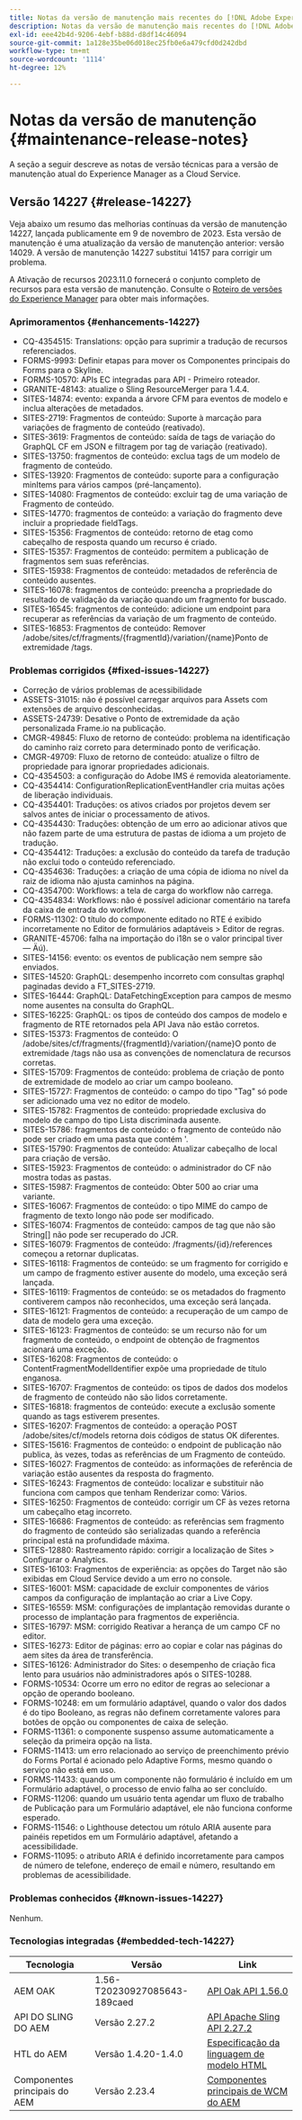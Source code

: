 ```yaml
---
title: Notas da versão de manutenção mais recentes do [!DNL Adobe Experience Manager] as a Cloud Service.
description: Notas da versão de manutenção mais recentes do [!DNL Adobe Experience Manager] as a Cloud Service.
exl-id: eee42b4d-9206-4ebf-b88d-d8df14c46094
source-git-commit: 1a128e35be06d018ec25fb0e6a479cfd0d242dbd
workflow-type: tm+mt
source-wordcount: '1114'
ht-degree: 12%

---
```


# Notas da versão de manutenção {#maintenance-release-notes}

A seção a seguir descreve as notas de versão técnicas para a versão de manutenção atual do Experience Manager as a Cloud Service.

## Versão 14227 {#release-14227}

Veja abaixo um resumo das melhorias contínuas da versão de manutenção 14227, lançada publicamente em 9 de novembro de 2023. Esta versão de manutenção é uma atualização da versão de manutenção anterior: versão 14029. A versão de manutenção 14227 substitui 14157 para corrigir um problema.

A Ativação de recursos 2023.11.0 fornecerá o conjunto completo de recursos para esta versão de manutenção. Consulte o [Roteiro de versões do Experience Manager](https://experienceleague.adobe.com/docs/experience-manager-release-information/aem-release-updates/update-releases-roadmap.html?lang=pt-BR) para obter mais informações.

### Aprimoramentos {#enhancements-14227}

<!--* ASSETS-29631: Assets Cloud: Use dam:roles for secure delivery/search.-->
* CQ-4354515: Translations: opção para suprimir a tradução de recursos referenciados.
* FORMS-9993: Definir etapas para mover os Componentes principais do Forms para o Skyline.
* FORMS-10570: APIs EC integradas para API - Primeiro roteador.
* GRANITE-48143: atualize o Sling ResourceMerger para 1.4.4.
* SITES-14874: evento: expanda a árvore CFM para eventos de modelo e inclua alterações de metadados.
* SITES-2719: Fragmentos de conteúdo: Suporte à marcação para variações de fragmento de conteúdo (reativado).
* SITES-3619: Fragmentos de conteúdo: saída de tags de variação do GraphQL CF em JSON e filtragem por tag de variação (reativado).
* SITES-13750: fragmentos de conteúdo: exclua tags de um modelo de fragmento de conteúdo.
* SITES-13920: Fragmentos de conteúdo: suporte para a configuração minItems para vários campos (pré-lançamento).
* SITES-14080: Fragmentos de conteúdo: excluir tag de uma variação de Fragmento de conteúdo.
* SITES-14770: fragmentos de conteúdo: a variação do fragmento deve incluir a propriedade fieldTags.
* SITES-15356: Fragmentos de conteúdo: retorno de etag como cabeçalho de resposta quando um recurso é criado.
* SITES-15357: Fragmentos de conteúdo: permitem a publicação de fragmentos sem suas referências.
* SITES-15938: Fragmentos de conteúdo: metadados de referência de conteúdo ausentes.
* SITES-16078: fragmentos de conteúdo: preencha a propriedade do resultado de validação da variação quando um fragmento for buscado.
* SITES-16545: fragmentos de conteúdo: adicione um endpoint para recuperar as referências da variação de um fragmento de conteúdo.
* SITES-16853: Fragmentos de conteúdo: Remover /adobe/sites/cf/fragments/{fragmentId}/variation/{name}Ponto de extremidade /tags.

### Problemas corrigidos {#fixed-issues-14227}

* Correção de vários problemas de acessibilidade
* ASSETS-31015: não é possível carregar arquivos para Assets com extensões de arquivo desconhecidas.
* ASSETS-24739: Desative o Ponto de extremidade da ação personalizada Frame.io na publicação.
* CMGR-49845: Fluxo de retorno de conteúdo: problema na identificação do caminho raiz correto para determinado ponto de verificação.
* CMGR-49709: Fluxo de retorno de conteúdo: atualize o filtro de propriedade para ignorar propriedades adicionais.
* CQ-4354503: a configuração do Adobe IMS é removida aleatoriamente.
* CQ-4354414: ConfigurationReplicationEventHandler cria muitas ações de liberação individuais.
* CQ-4354401: Traduções: os ativos criados por projetos devem ser salvos antes de iniciar o processamento de ativos.
* CQ-4354430: Traduções: obtenção de um erro ao adicionar ativos que não fazem parte de uma estrutura de pastas de idioma a um projeto de tradução.
* CQ-4354412: Traduções: a exclusão do conteúdo da tarefa de tradução não exclui todo o conteúdo referenciado.
* CQ-4354636: Traduções: a criação de uma cópia de idioma no nível da raiz de idioma não ajusta caminhos na página.
* CQ-4354700: Workflows: a tela de carga do workflow não carrega.
* CQ-4354834: Workflows: não é possível adicionar comentário na tarefa da caixa de entrada do workflow.
* FORMS-11302: O título do componente editado no RTE é exibido incorretamente no Editor de formulários adaptáveis > Editor de regras.
* GRANITE-45706: falha na importação do i18n se o valor principal tiver — Äú).
* SITES-14156: evento: os eventos de publicação nem sempre são enviados.
* SITES-14520: GraphQL: desempenho incorreto com consultas graphql paginadas devido a FT_SITES-2719.
* SITES-16444: GraphQL: DataFetchingException para campos de mesmo nome ausentes na consulta do GraphQL.
* SITES-16225: GraphQL: os tipos de conteúdo dos campos de modelo e fragmento de RTE retornados pela API Java não estão corretos.
* SITES-15373: Fragmentos de conteúdo: O /adobe/sites/cf/fragments/{fragmentId}/variation/{name}O ponto de extremidade /tags não usa as convenções de nomenclatura de recursos corretas.
* SITES-15709: Fragmentos de conteúdo: problema de criação de ponto de extremidade de modelo ao criar um campo booleano.
* SITES-15727: Fragmentos de conteúdo: o campo do tipo &quot;Tag&quot; só pode ser adicionado uma vez no editor de modelo.
* SITES-15782: Fragmentos de conteúdo: propriedade exclusiva do modelo de campo do tipo Lista discriminada ausente.
* SITES-15786: fragmentos de conteúdo: o fragmento de conteúdo não pode ser criado em uma pasta que contém &#39;.
* SITES-15790: Fragmentos de conteúdo: Atualizar cabeçalho de local para criação de versão.
* SITES-15923: Fragmentos de conteúdo: o administrador do CF não mostra todas as pastas.
* SITES-15987: Fragmentos de conteúdo: Obter 500 ao criar uma variante.
* SITES-16067: Fragmentos de conteúdo: o tipo MIME do campo de fragmento de texto longo não pode ser modificado.
* SITES-16074: Fragmentos de conteúdo: campos de tag que não são String[] não pode ser recuperado do JCR.
* SITES-16079: Fragmentos de conteúdo: /fragments/{id}/references começou a retornar duplicatas.
* SITES-16118: Fragmentos de conteúdo: se um fragmento for corrigido e um campo de fragmento estiver ausente do modelo, uma exceção será lançada.
* SITES-16119: Fragmentos de conteúdo: se os metadados do fragmento contiverem campos não reconhecidos, uma exceção será lançada.
* SITES-16121: Fragmentos de conteúdo: a recuperação de um campo de data de modelo gera uma exceção.
* SITES-16123: Fragmentos de conteúdo: se um recurso não for um fragmento de conteúdo, o endpoint de obtenção de fragmentos acionará uma exceção.
* SITES-16208: Fragmentos de conteúdo: o ContentFragmentModelIdentifier expõe uma propriedade de título enganosa.
* SITES-16707: Fragmentos de conteúdo: os tipos de dados dos modelos de fragmento de conteúdo não são lidos corretamente.
* SITES-16818: fragmentos de conteúdo: execute a exclusão somente quando as tags estiverem presentes.
* SITES-16207: Fragmentos de conteúdo: a operação POST /adobe/sites/cf/models retorna dois códigos de status OK diferentes.
* SITES-15616: Fragmentos de conteúdo: o endpoint de publicação não publica, às vezes, todas as referências de um Fragmento de conteúdo.
* SITES-16027: Fragmentos de conteúdo: as informações de referência de variação estão ausentes da resposta do fragmento.
* SITES-16243: Fragmentos de conteúdo: localizar e substituir não funciona com campos que tenham Renderizar como: Vários.
* SITES-16250: Fragmentos de conteúdo: corrigir um CF às vezes retorna um cabeçalho etag incorreto.
* SITES-16686: Fragmentos de conteúdo: as referências sem fragmento do fragmento de conteúdo são serializadas quando a referência principal está na profundidade máxima.
* SITES-12880: Rastreamento rápido: corrigir a localização de Sites > Configurar o Analytics.
* SITES-16103: Fragmentos de experiência: as opções do Target não são exibidas em Cloud Service devido a um erro no console.
* SITES-16001: MSM: capacidade de excluir componentes de vários campos da configuração de implantação ao criar a Live Copy.
* SITES-16559: MSM: configurações de implantação removidas durante o processo de implantação para fragmentos de experiência.
* SITES-16797: MSM: corrigido Reativar a herança de um campo CF no editor.
* SITES-16273: Editor de páginas: erro ao copiar e colar nas páginas do aem sites da área de transferência.
* SITES-16126: Administrador do Sites: o desempenho de criação fica lento para usuários não administradores após o SITES-10288.
* FORMS-10534: Ocorre um erro no editor de regras ao selecionar a opção de operando booleano.
* FORMS-10248: em um formulário adaptável, quando o valor dos dados é do tipo Booleano, as regras não definem corretamente valores para botões de opção ou componentes de caixa de seleção.
* FORMS-11361: o componente suspenso assume automaticamente a seleção da primeira opção na lista.
* FORMS-11413: um erro relacionado ao serviço de preenchimento prévio do Forms Portal é acionado pelo Adaptive Forms, mesmo quando o serviço não está em uso.
* FORMS-11433: quando um componente não formulário é incluído em um Formulário adaptável, o processo de envio falha ao ser concluído.
* FORMS-11206: quando um usuário tenta agendar um fluxo de trabalho de Publicação para um Formulário adaptável, ele não funciona conforme esperado.
* FORMS-11546: o Lighthouse detectou um rótulo ARIA ausente para painéis repetidos em um Formulário adaptável, afetando a acessibilidade.
* FORMS-11095: o atributo ARIA é definido incorretamente para campos de número de telefone, endereço de email e número, resultando em problemas de acessibilidade.

### Problemas conhecidos {#known-issues-14227}

Nenhum.

### Tecnologias integradas {#embedded-tech-14227}

| Tecnologia | Versão | Link |
|---|---|---|
| AEM OAK | 1.56-T20230927085643-189caed | [API Oak API 1.56.0](https://www.javadoc.io/doc/org.apache.jackrabbit/oak-api/1.56.0/index.html) |
| API DO SLING DO AEM | Versão 2.27.2 | [API Apache Sling API 2.27.2](https://www.javadoc.io/doc/org.apache.sling/org.apache.sling.api/latest/index.html) |
| HTL do AEM | Versão 1.4.20-1.4.0 | [Especificação da linguagem de modelo HTML](https://github.com/adobe/htl-spec) |
| Componentes principais do AEM | Versão 2.23.4 | [Componentes principais de WCM do AEM](https://github.com/adobe/aem-core-wcm-components) |
